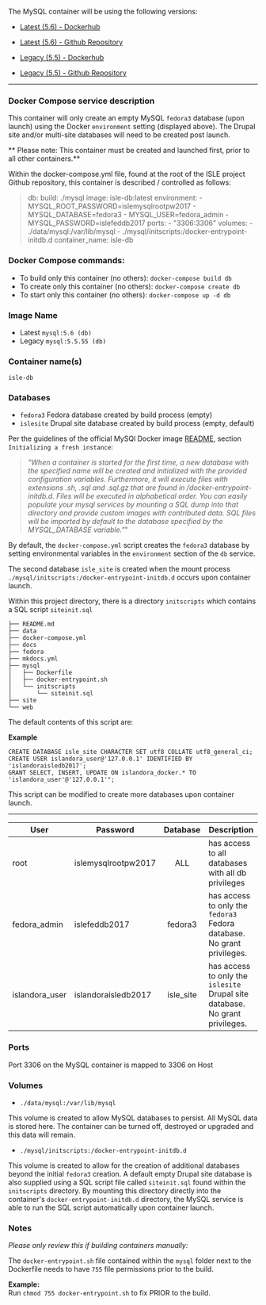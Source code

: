 The MySQL container will be using the following versions:


* [Latest (5.6) - Dockerhub](https://hub.docker.com/_/mysql/)
* [Latest (5.6) - Github Repository](https://github.com/docker-library/mysql/blob/d8e7c8b6c0ba854fd5ea8257b79a2b3377f668ae/5.6/Dockerfile)

* [Legacy (5.5) - Dockerhub](https://hub.docker.com/_/mysql/)
* [Legacy (5.5) - Github Repository](https://github.com/docker-library/mysql/blob/41cfbdd89323a1230342038757b5b8f7f2f36b74/5.5/Dockerfile)

---

### Docker Compose service description
This container will only create an empty MySQL `fedora3` database (upon launch) using the Docker `environment` setting (displayed above). The Drupal site and/or multi-site databases will need to be created post launch.

** Please note: This container must be created and launched first, prior to all other containers.**

Within the docker-compose.yml file, found at the root of the ISLE project Github repository, this container is described / controlled as follows:

>db:
  build: ./mysql
  image: isle-db:latest
  environment:
    - MYSQL_ROOT_PASSWORD=islemysqlrootpw2017
    - MYSQL_DATABASE=fedora3
    - MYSQL_USER=fedora_admin
    - MYSQL_PASSWORD=islefeddb2017
  ports:
    - "3306:3306"
  volumes:
    - ./data/mysql:/var/lib/mysql
    - ./mysql/initscripts:/docker-entrypoint-initdb.d
  container_name: isle-db

### Docker Compose commands:
  * To build only this container (no others): `docker-compose build db`  
  * To create only this container (no others): `docker-compose create db`
  * To start only this container (no others): `docker-compose up -d db`  

### Image Name
* Latest `mysql:5.6 (db)`
* Legacy `mysql:5.5.55 (db)`

### Container name(s)
`isle-db`

### Databases

* `fedora3` Fedora database created by build process (empty)
* `islesite` Drupal site database created by build process (empty, default)

Per the guidelines of the official MySQl Docker image [README](https://hub.docker.com/_/mysql/), section `Initializing a fresh instance`:

> *"When a container is started for the first time, a new database with the specified name will be created and initialized with the provided configuration variables. Furthermore, it will execute files with extensions .sh, .sql and .sql.gz that are found in /docker-entrypoint-initdb.d. Files will be executed in alphabetical order. You can easily populate your mysql services by mounting a SQL dump into that directory and provide custom images with contributed data. SQL files will be imported by default to the database specified by the MYSQL_DATABASE variable."*"

By default, the `docker-compose.yml` script creates the `fedora3` database by setting environmental variables in the `environment` section of the `db` service.

The second database `isle_site` is created when the mount process `./mysql/initscripts:/docker-entrypoint-initdb.d` occurs upon container launch.

Within this project directory, there is a directory `initscripts` which contains a SQL script `siteinit.sql`

```
├── README.md
├── data
├── docker-compose.yml
├── docs
├── fedora
├── mkdocs.yml
├── mysql
│   ├── Dockerfile
│   ├── docker-entrypoint.sh
│   └── initscripts
│       └── siteinit.sql
├── site
└── web
```

The default contents of this script are:

**Example**

`CREATE DATABASE isle_site CHARACTER SET utf8 COLLATE utf8_general_ci;`  
`CREATE USER islandora_user@'127.0.0.1' IDENTIFIED BY 'islandoraisledb2017';`  
`GRANT SELECT, INSERT, UPDATE ON islandora_docker.* TO 'islandora_user'@'127.0.0.1'";`  

This script can be modified to create more databases upon container launch.

---

| User         | Password            | Database         | Description                                                                  |
------------   | -------------       | :-------------:  | -------------                                                                |
root           | islemysqlrootpw2017 | ALL              | has access to all databases with all db privileges                           |
fedora_admin   | islefeddb2017       | fedora3          | has access to only the `fedora3` Fedora database. No grant privileges.       |
islandora_user | islandoraisledb2017 | isle_site         | has access to only the `islesite` Drupal site database. No grant privileges. |

### Ports
Port 3306 on the MySQL container is mapped to 3306 on Host

### Volumes
* `./data/mysql:/var/lib/mysql`

This volume is created to allow MySQL databases to persist. All MySQL data is stored here. The container can be turned off, destroyed or upgraded and this data will remain.

* `./mysql/initscripts:/docker-entrypoint-initdb.d`

This volume is created to allow for the creation of additional databases beyond the initial `fedora3` creation. A default empty Drupal site database is also supplied using a SQL script file called `siteinit.sql` found within the `initscripts` directory. By mounting this directory directly into the container's `docker-entrypoint-initdb.d` directory, the MySQL service is able to run the SQL script automatically upon container launch.

### Notes
*Please only review this if building containers manually:*  

The `docker-entrypoint.sh` file contained within the `mysql` folder next to the Dockerfile needs to have `755` file permissions prior to the build.  

**Example:**  
Run `chmod 755 docker-entrypoint.sh` to fix PRIOR to the build.
